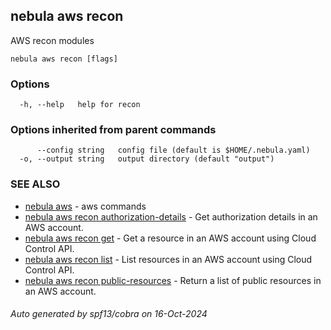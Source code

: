 ## nebula aws recon

AWS recon modules

```
nebula aws recon [flags]
```

### Options

```
  -h, --help   help for recon
```

### Options inherited from parent commands

```
      --config string   config file (default is $HOME/.nebula.yaml)
  -o, --output string   output directory (default "output")
```

### SEE ALSO

* [nebula aws](nebula_aws.md)	 - aws commands
* [nebula aws recon authorization-details](nebula_aws_recon_authorization-details.md)	 - Get authorization details in an AWS account.
* [nebula aws recon get](nebula_aws_recon_get.md)	 - Get a resource in an AWS account using Cloud Control API.
* [nebula aws recon list](nebula_aws_recon_list.md)	 - List resources in an AWS account using Cloud Control API.
* [nebula aws recon public-resources](nebula_aws_recon_public-resources.md)	 - Return a list of public resources in an AWS account.

###### Auto generated by spf13/cobra on 16-Oct-2024

